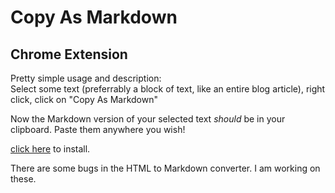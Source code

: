 # Copy As Markdown
##  Chrome Extension

Pretty simple usage and description:  
Select some text (preferrably a block of text, like an entire blog article), right click, click on "Copy As Markdown"  

Now the Markdown version of your selected text *should* be in your clipboard. Paste them anywhere you wish!  

[click here](https://github.com/rlemon/CopyAsMarkdown/blob/development/packaged/copyasmarkdown.crx?raw=true) to install.  
  
There are some bugs in the HTML to Markdown converter. I am working on these. 

